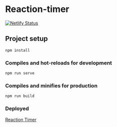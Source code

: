# Reaction-timer
[![Netlify Status](https://api.netlify.com/api/v1/badges/954f96e4-257b-4203-bfbe-42165e7eec90/deploy-status)](https://app.netlify.com/sites/reaction-timer/deploys)


## Project setup
```
npm install
```

### Compiles and hot-reloads for development
```
npm run serve
```

### Compiles and minifies for production
```
npm run build
```

### Deployed
[Reaction Timer](https://reaction-timer.netlify.app/)